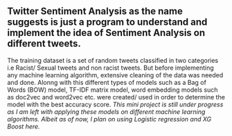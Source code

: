 ## Twitter Sentiment Analysis as the name suggests is just a program to understand and implement the idea of Sentiment Analysis on different tweets.
The training dataset is a set of random tweets classified in two categories i.e Racist/ Sexual tweets and non racist tweets. But before implementing any machine learning algorithm, extensive cleaning of the data was needed and done. Alonng with this different types of models such as a Bag of Words (BOW) model, TF-IDF matrix model, word embedding models such as doc2vec and word2vec etc. were created/ used in order to determine the model with the best accuracy score.
*This mini project is still under progress as I am left with applying these models on different machine learning algorithms. 
Albeit as of now, I plan on using Logistic regression and XG Boost here.*
